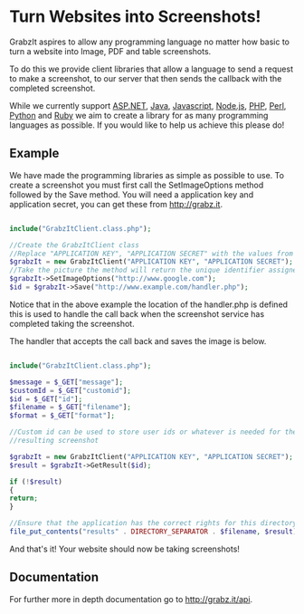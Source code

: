 # Turn Websites into Screenshots! #
GrabzIt aspires to allow any programming language no matter how basic to turn a website into Image, PDF and table screenshots.

To do this we provide client libraries that allow a language to send a request to make a screenshot, to our server that then sends the callback with the completed screenshot.

While we currently support [ASP.NET](http://grabz.it/api/aspnet/), [Java](http://grabz.it/api/java/), [Javascript](http://grabz.it/api/javascript/), [Node.js](http://grabz.it/api/nodejs/), [PHP](http://grabz.it/api/php/), [Perl](http://grabz.it/api/perl/), [Python](http://grabz.it/api/python/) and [Ruby](http://grabz.it/api/ruby/) we aim to create a library for as many programming languages as possible. If you would like to help us achieve this please do!

## Example ##

We have made the programming libraries as simple as possible to use. To create a screenshot you must first call the SetImageOptions method followed by the Save method. You will need a application key and application secret, you can get these from http://grabz.it.

```php

include("GrabzItClient.class.php");

//Create the GrabzItClient class
//Replace "APPLICATION KEY", "APPLICATION SECRET" with the values from your account!
$grabzIt = new GrabzItClient("APPLICATION KEY", "APPLICATION SECRET");
//Take the picture the method will return the unique identifier assigned to this task
$grabzIt->SetImageOptions("http://www.google.com");
$id = $grabzIt->Save("http://www.example.com/handler.php");
```

Notice that in the above example the location of the handler.php is defined this is used to handle the call back when the screenshot service has completed taking the screenshot.

The handler that accepts the call back and saves the image is below.

```php

include("GrabzItClient.class.php");

$message = $_GET["message"];
$customId = $_GET["customid"];
$id = $_GET["id"];
$filename = $_GET["filename"];
$format = $_GET["format"];

//Custom id can be used to store user ids or whatever is needed for the later processing of the
//resulting screenshot

$grabzIt = new GrabzItClient("APPLICATION KEY", "APPLICATION SECRET");
$result = $grabzIt->GetResult($id);

if (!$result)
{
return;
}

//Ensure that the application has the correct rights for this directory.
file_put_contents("results" . DIRECTORY_SEPARATOR . $filename, $result);
```

And that's it! Your website should now be taking screenshots!

## Documentation ##

For further more in depth documentation go to http://grabz.it/api.